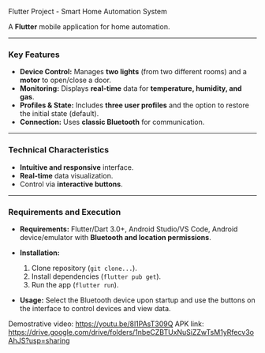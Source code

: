 Flutter Project - Smart Home Automation System

A **Flutter** mobile application for home automation.

---

### Key Features
* **Device Control:** Manages **two lights** (from two different rooms) and a **motor** to open/close a door.
* **Monitoring:** Displays **real-time** data for **temperature, humidity, and gas**.
* **Profiles & State:** Includes **three user profiles** and the option to restore the initial state (default).
* **Connection:** Uses **classic Bluetooth** for communication.

---

### Technical Characteristics
* **Intuitive and responsive** interface.
* **Real-time** data visualization.
* Control via **interactive buttons**.

---

### Requirements and Execution
* **Requirements:** Flutter/Dart 3.0+, Android Studio/VS Code, Android device/emulator with **Bluetooth and location permissions**.
* **Installation:**
    1.  Clone repository (`git clone...`).
    2.  Install dependencies (`flutter pub get`).
    3.  Run the app (`flutter run`).

* **Usage:** Select the Bluetooth device upon startup and use the buttons on the interface to control devices and view data.

 Demostrative video: https://youtu.be/8l1PAsT309Q
 APK link: https://drive.google.com/drive/folders/1nbeCZBTUxNuSiZZwTsM1yRfecv3oAhJS?usp=sharing






